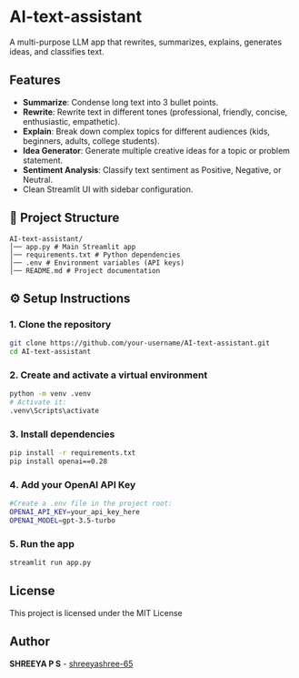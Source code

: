 # AI-text-assistant
A multi-purpose LLM app that rewrites, summarizes, explains, generates ideas, and classifies text.

##  Features
-  **Summarize**: Condense long text into 3 bullet points.  
-  **Rewrite**: Rewrite text in different tones (professional, friendly, concise, enthusiastic, empathetic).  
-  **Explain**: Break down complex topics for different audiences (kids, beginners, adults, college students).  
-  **Idea Generator**: Generate multiple creative ideas for a topic or problem statement.  
-  **Sentiment Analysis**: Classify text sentiment as Positive, Negative, or Neutral.  
-  Clean Streamlit UI with sidebar configuration.

## 📂 Project Structure

```
AI-text-assistant/
│── app.py # Main Streamlit app
│── requirements.txt # Python dependencies
│── .env # Environment variables (API keys)
│── README.md # Project documentation
```

## ⚙️ Setup Instructions

### 1️. Clone the repository
```bash
git clone https://github.com/your-username/AI-text-assistant.git
cd AI-text-assistant
```

### 2️. Create and activate a virtual environment
```bash
python -m venv .venv
# Activate it:
.venv\Scripts\activate
```

### 3️. Install dependencies
```bash
pip install -r requirements.txt
pip install openai==0.28
```

### 4️. Add your OpenAI API Key
```bash
#Create a .env file in the project root:
OPENAI_API_KEY=your_api_key_here
OPENAI_MODEL=gpt-3.5-turbo
```

### 5️. Run the app
```bash
streamlit run app.py
```

##  License

This project is licensed under the MIT License

##  Author

**SHREEYA P S** - [shreeyashree-65](https://github.com/shreeyashree-65)

